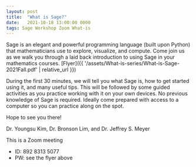 ```yaml
---
layout: post
title:  "What is Sage?"
date:   2021-10-18 13:00:00 0000
tags: Sage Workshop Zoom What-is
---
```

Sage is an elegant and powerful programming language (built upon Python) that mathematicians use to explore, visualize, and compute.
Come join us as we walk you through a laid back introduction to using Sage in your mathematics courses. [Flyer]({{ '/assets/What-is-series/What-is-Sage-2021Fall.pdf' | relative_url }}) 

During the first 30 minutes, we will tell you what Sage is, how to get started using it, and many useful tips. This will be followed by some guided activities as you practice working with it on your own devices. No previous knowledge of Sage is required.
Ideally come prepared with access to a computer so you can practice along on the spot.

Hope to see you there!

Dr. Youngsu Kim, Dr. Bronson Lim, and Dr. Jeffrey S. Meyer

This is a Zoom meeting  
* ID: 892 8313 5077
* PW: see the flyer above

<!-- * [CV]({{ 'assets/CV_Youngsu_Kim.pdf' | relative_url }}), updated June 2021. -->


